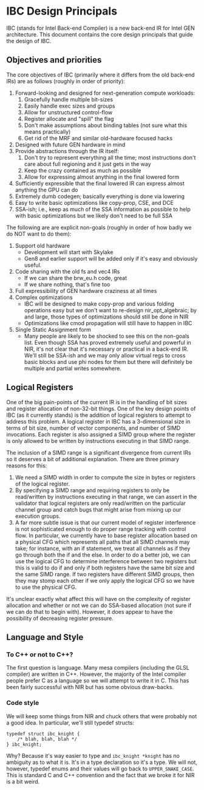 IBC Design Principals
=====================

IBC (stands for Intel Back-end Compiler) is a new back-end IR for Intel GEN
architecture.  This document contains the core design principals that guide the
design of IBC.


## Objectives and priorities

The core objectives of IBC (primarily where it differs from the old
back-end IRs) are as follows (roughly in order of priority):

 1. Forward-looking and designed for next-generation compute workloads:
     1. Gracefully handle multiple bit-sizes
     2. Easily handle exec sizes and groups
     3. Allow for unstructured control-flow
     4. Register allocate and "spill" the flag
     5. Don't make assumptions about binding tables (not sure what this
       means practically)
     6. Get rid of the MRF and similar old-hardware focused hacks
 2. Designed with future GEN hardware in mind
 3. Provide abstractions through the IR itself:
     1. Don't try to represent everything all the time; most instructions
        don't care about full regioning and it just gets in the way
     2. Keep the crazy contained as much as possible
     3. Allow for expressing almost anything in the final lowered form
 4. Sufficiently expressible that the final lowered IR can express almost
    anything the GPU can do
 5. Extremely dumb codegen; basically everything is done via lowering
 6. Easy to write basic optimizations like copy-prop, CSE, and DCE
 7. SSA-ish; i.e., keep as much of the SSA information as possible to help
    with basic optimizations but we likely don't need to be full SSA

The following are are explicit non-goals (roughly in order of how badly we
do NOT want to do them):

 1. Support old hardware
    * Development will start with Skylake
    * Gen8 and earlier support will be added only if it's easy and
      obviously useful.
 2. Code sharing with the old fs and vec4 IRs
    * If we can share the brw_eu.h code, great
    * If we share nothing, that's fine too
 3. Full expressibility of GEN hardware craziness at all times
 4. Complex optimizations
     * IBC will be designed to make copy-prop and various folding
       operations easy but we don't want to re-design nir_opt_algebraic; by
       and large, those types of optimizations should still be done in NIR
     * Optimizations like cmod propagation will still have to happen in IBC
 5. Single Static Assignment form
     * Many people are likely to be shocked to see this on the non-goals
       list.  Even though SSA has proved extremely useful and powerful in
       NIR, it's not clear that it's necessary or practical in a back-end
       IR.  We'll still be SSA-ish and we may only allow virtual regs to
       cross basic blocks and use phi nodes for them but there will
       definitely be multiple and partial writes somewhere.


## Logical Registers

One of the big pain-points of the current IR is in the handling of bit sizes
and register allocation of non-32-bit things.  One of the key design points of
IBC (as it currently stands) is the addition of logical registers to attempt to
address this problem.  A logical register in IBC has a 3-dimensional size in
terms of bit size, number of vector components, and number of SIMD invocations.
Each register is also assigned a SIMD group where the register is only allowed
to be written by instructions executing in that SIMD range.

The inclusion of a SIMD range is a significant divergence from current IRs so
it deserves a bit of additional explanation.  There are three primary reasons
for this:

 1. We need a SIMD width in order to compute the size in bytes or registers of
    the logical register.
 2. By specifying a SIMD range and requiring registers to only be read/written
    by instructions executing in that range, we can assert in the validator
    that logical registers are only read/written on the particular channel
    group and catch bugs that might arise from mixing up our execution groups.
 3. A far more subtle issue is that our current model of register interference
    is not sophisticated enough to do proper range tracking with control flow.
    In particular, we currently have to base register allocation based on
    a physical CFG which represents all paths that all SIMD channels may take;
    for instance, with an if statement, we treat all channels as if they go
    through both the if and the else.  In order to do a better job, we can use
    the logical CFG to determine interference between two registers but this is
    valid to do if and only if both registers have the same bit size and the
    same SIMD range.  If two registers have different SIMD groups, then they
    may stomp each other if we only apply the logical CFG so we have to use the physical CFG.

It's unclear exactly what affect this will have on the complexity of register
allocation and whether or not we can do SSA-based allocation (not sure if we
can do that to begin with).  However, it does appear to have the possibility of
decreasing register pressure.


## Language and Style

### To C++ or not to C++?

The first question is language.  Many mesa compilers (including the GLSL
compiler) are written in C++.  However, the majority of the Intel compiler
people prefer C as a language so we will attempt to write it in C.  This
has been fairly successful with NIR but has some obvious draw-backs.

### Code style

We will keep some things from NIR and chuck others that were probably not a
good idea.  In particular, we'll still typedef structs:

    typedef struct ibc_knight {
        /* blah, blah, blah */
    } ibc_knight;

Why?  Because it's way easier to type and `ibc_knight *knight` has no
ambiguity as to what it is.  It's in a type declaration so it's a type.
We will not, however, typedef enums and their values will go back to
`UPPER_SNAKE_CASE`.  This is standard C and C++ convention and the fact
that we broke it for NIR is a bit weird.
